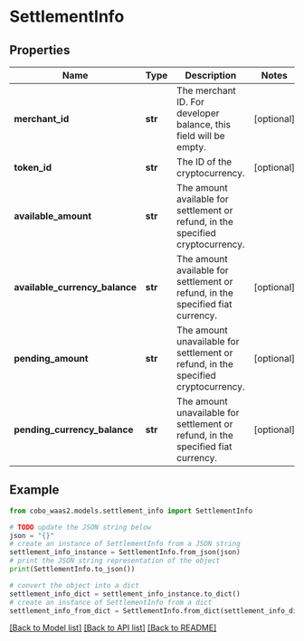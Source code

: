 # SettlementInfo


## Properties

Name | Type | Description | Notes
------------ | ------------- | ------------- | -------------
**merchant_id** | **str** | The merchant ID. For developer balance, this field will be empty. | [optional] 
**token_id** | **str** | The ID of the cryptocurrency. | [optional] 
**available_amount** | **str** | The amount available for settlement or refund, in the specified cryptocurrency. | 
**available_currency_balance** | **str** | The amount available for settlement or refund, in the specified fiat currency. | [optional] 
**pending_amount** | **str** | The amount unavailable for settlement or refund, in the specified cryptocurrency. | [optional] 
**pending_currency_balance** | **str** | The amount unavailable for settlement or refund, in the specified fiat currency. | [optional] 

## Example

```python
from cobo_waas2.models.settlement_info import SettlementInfo

# TODO update the JSON string below
json = "{}"
# create an instance of SettlementInfo from a JSON string
settlement_info_instance = SettlementInfo.from_json(json)
# print the JSON string representation of the object
print(SettlementInfo.to_json())

# convert the object into a dict
settlement_info_dict = settlement_info_instance.to_dict()
# create an instance of SettlementInfo from a dict
settlement_info_from_dict = SettlementInfo.from_dict(settlement_info_dict)
```
[[Back to Model list]](../README.md#documentation-for-models) [[Back to API list]](../README.md#documentation-for-api-endpoints) [[Back to README]](../README.md)


